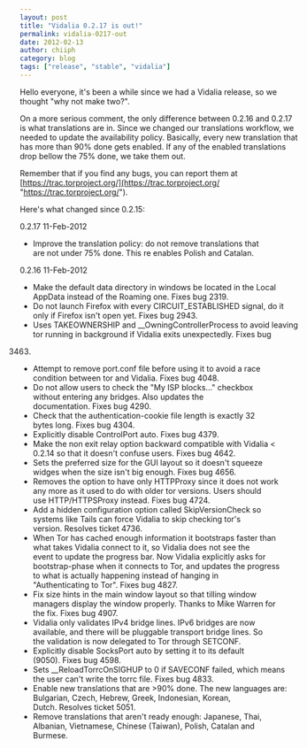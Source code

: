 ```yaml
---
layout: post
title: "Vidalia 0.2.17 is out!"
permalink: vidalia-0217-out
date: 2012-02-13
author: chiiph
category: blog
tags: ["release", "stable", "vidalia"]
---
```


Hello everyone, it's been a while since we had a Vidalia release, so we thought "why not make two?".

On a more serious comment, the only difference between 0.2.16 and 0.2.17 is what translations are in. Since we changed our translations workflow, we needed to update the availability policy. Basically, every new translation that has more than 90% done gets enabled. If any of the enabled translations drop bellow the 75% done, we take them out.

Remember that if you find any bugs, you can report them at [https://trac.torproject.org/](https://trac.torproject.org/ "https://trac.torproject.org/").

Here's what changed since 0.2.15:

0.2.17 11-Feb-2012

- Improve the translation policy: do not remove translations that  
 are not under 75% done. This re enables Polish and Catalan.

0.2.16 11-Feb-2012

- Make the default data directory in windows be located in the Local  
 AppData instead of the Roaming one. Fixes bug 2319.
- Do not launch Firefox with every CIRCUIT\_ESTABLISHED signal, do it  
 only if Firefox isn't open yet. Fixes bug 2943.
- Uses TAKEOWNERSHIP and \_\_OwningControllerProcess to avoid leaving  
 tor running in background if Vidalia exits unexpectedly. Fixes bug  
 3463.
- Attempt to remove port.conf file before using it to avoid a race  
 condition between tor and Vidalia. Fixes bug 4048.
- Do not allow users to check the "My ISP blocks..." checkbox  
 without entering any bridges. Also updates the  
 documentation. Fixes bug 4290.
- Check that the authentication-cookie file length is exactly 32  
 bytes long. Fixes bug 4304.
- Explicitly disable ControlPort auto. Fixes bug 4379.
- Make the non exit relay option backward compatible with Vidalia <  
 0.2.14 so that it doesn't confuse users. Fixes bug 4642.
- Sets the preferred size for the GUI layout so it doesn't squeeze  
 widges when the size isn't big enough. Fixes bug 4656.
- Removes the option to have only HTTPProxy since it does not work  
 any more as it used to do with older tor versions. Users should  
 use HTTP/HTTPSProxy instead. Fixes bug 4724.
- Add a hidden configuration option called SkipVersionCheck so  
 systems like Tails can force Vidalia to skip checking tor's  
 version. Resolves ticket 4736.
- When Tor has cached enough information it bootstraps faster than  
 what takes Vidalia connect to it, so Vidalia does not see the  
 event to update the progress bar. Now Vidalia explicitly asks for  
 bootstrap-phase when it connects to Tor, and updates the progress  
 to what is actually happening instead of hanging in  
 "Authenticating to Tor". Fixes bug 4827.
- Fix size hints in the main window layout so that tilling window  
 managers display the window properly. Thanks to Mike Warren for  
 the fix. Fixes bug 4907.
- Vidalia only validates IPv4 bridge lines. IPv6 bridges are now  
 available, and there will be pluggable transport bridge lines. So  
 the validation is now delegated to Tor through SETCONF.
- Explicitly disable SocksPort auto by setting it to its default  
 (9050). Fixes bug 4598.
- Sets \_\_ReloadTorrcOnSIGHUP to 0 if SAVECONF failed, which means  
 the user can't write the torrc file. Fixes bug 4833.
- Enable new translations that are >90% done. The new languages are:  
 Bulgarian, Czech, Hebrew, Greek, Indonesian, Korean,  
 Dutch. Resolves ticket 5051.
- Remove translations that aren't ready enough: Japanese, Thai,  
 Albanian, Vietnamese, Chinese (Taiwan), Polish, Catalan and  
 Burmese.

